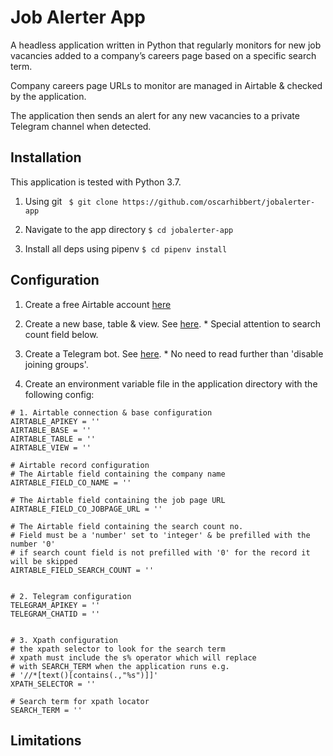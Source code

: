 # Job Alerter App

A headless application written in Python that regularly monitors for new job vacancies added to a company’s careers page based on a specific search term. 

Company careers page URLs to monitor are managed in Airtable & checked by the application.

The application then sends an alert for any new vacancies to a private Telegram channel when detected.

## Installation

This application is tested with Python 3.7.

1. Using git ``` $ git clone https://github.com/oscarhibbert/jobalerter-app```

2. Navigate to the app directory ```$ cd jobalerter-app```

3. Install all deps using pipenv ```$ cd pipenv install```


## Configuration

1. Create a free Airtable account [here](https://airtable.com/signup)

2. Create a new base, table & view. See [here](https://support.airtable.com/hc/en-us/articles/360021518753-Getting-started-starting-with-the-base-ics). * Special attention to search count field below. 

3. Create a Telegram bot. See [here](https://sarafian.github.io/low-code/2020/03/24/create-private-telegram-chatbot.html). * No need to read further than 'disable joining groups'.

4. Create an environment variable file in the application directory with the following config:

```
# 1. Airtable connection & base configuration
AIRTABLE_APIKEY = ''
AIRTABLE_BASE = ''
AIRTABLE_TABLE = ''
AIRTABLE_VIEW = ''

# Airtable record configuration
# The Airtable field containing the company name
AIRTABLE_FIELD_CO_NAME = ''

# The Airtable field containing the job page URL
AIRTABLE_FIELD_CO_JOBPAGE_URL = ''

# The Airtable field containing the search count no.
# Field must be a 'number' set to 'integer' & be prefilled with the number '0'
# if search count field is not prefilled with '0' for the record it will be skipped
AIRTABLE_FIELD_SEARCH_COUNT = ''


# 2. Telegram configuration
TELEGRAM_APIKEY = ''
TELEGRAM_CHATID = ''


# 3. Xpath configuration
# the xpath selector to look for the search term
# xpath must include the s% operator which will replace 
# with SEARCH_TERM when the application runs e.g.
# '//*[text()[contains(.,"%s")]]'
XPATH_SELECTOR = ''

# Search term for xpath locator
SEARCH_TERM = ''
```


## Limitations